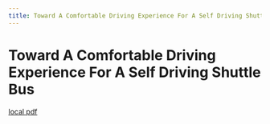 ```yaml
---
title: Toward A Comfortable Driving Experience For A Self Driving Shuttle Bus
---
```


# Toward A Comfortable Driving Experience For A Self Driving Shuttle Bus

[local pdf](../../../pdfs/toward-a-comfortable-driving-experience-for-a-self-driving-shuttle-bus.pdf)
